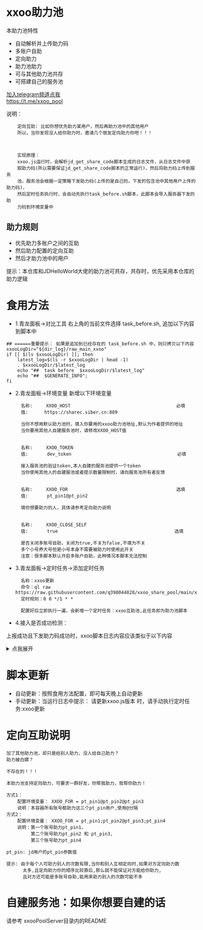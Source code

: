 # xxoo助力池

本助力池特性

- 自动解析并上传助力码
- 多账户自助
- 定向助力
- 助力池助力
- 可与其他助力池共存
- 可搭建自己的服务池

[加入telegram频道点我](https://t.me/xxoo_pool) <br/>
https://t.me/xxoo_pool

说明：<br/>

        定向互助: 比如你想优先助力某用户，然后再助力池中的其他用户
        所以，当你发现没人给你助力时，邀请几个朋友定向助力你吧！！！
    

    
        实现原理：
        xxoo.js运行时，会解析jd_get_share_code脚本生成的日志文件，从日志文件中获
        取助力码(所以需要保证jd_get_share_code脚本的正常运行)，然后将助力码上传到服务
        池，服务池会根据一定策略下发助力码(上传的是自己的，下发的包含池中其他用户上传的助力码)，
        然后定时任务执行时，会自动先执行task_before.sh脚本，此脚本会导入服务器下发的助
        力码到环境变量中

## 助力规则

- 优先助力多账户之间的互助
- 然后助力配置的定向互助
- 然后才助力池中的用户

提示：本仓库和JDHelloWorld大佬的助力池可共存，共存时，优先采用本仓库的助力逻辑


# 食用方法

- 1.青龙面板->对比工具 右上角的当前文件选择 task_before.sh, 追加以下内容到脚本中
```
## ======重要提示： 如果是追加到已经存在的 task_before.sh 中，则只拷贝以下内容
xxooLogDir="${dir_log}/raw_main_xxoo"
if [[ $(ls $xxooLogDir) ]]; then
    latest_log=$(ls -r $xxooLogDir | head -1)
    . $xxooLogDir/$latest_log
    echo "##  task before  $xxooLogDir/$latest_log"
    echo "##  $GENERATE_INFO";
fi
```
        
- 2.青龙面板->环境变量 新增以下环境变量


        名称:     XXOO_HOST                                       必填
        值:      https://sharec.siber.cn:889   
                
        当你不想用默认助力池时，填入你要用的xxoo助力池地址,默认为作者提供的地址
        当你要用其他人自建服务池时，请修改XXOO_HOST值
        
    
        名称:     XXOO_TOKEN 
        值:       dev_token                                       必填
        
        接入服务池的验证token,本人自建的服务池提供一个token
        当你使用其他人的自建服池或者提示数量限制时，请向服务池所有者反馈


        名称:     XXOO_FOR                                        选填
        值:       pt_pin1@pt_pin2                                
        
        填你想要助力的人，具体请参考定向助力说明


        名称:     XXOO_CLOSE_SELF
        值:       true                                           选填
        
        是否关闭多账号自助，关闭为true,不关为false,不填为不关
        多个小号养大号但是小号本身不需要被助力时使用此开关
        注意：很多脚本默认开启多账户自助，此种情况本脚本无法控制
        

- 3.青龙面板->定时任务->添加定时任务


        名称：xxoo更新
        命令：ql raw https://raw.githubusercontent.com/q398044828/xxoo_share_pool/main/xxoo.js
        定时规则：0 0 */1 * *
        
        配置好后立即执行一遍，会新增一个定时任务：xxoo互助池,此任务即为助力池脚本


- 4.接入是否成功检测：

上报成功且下发助力码成功时，xxoo脚本日志内容应该类似于以下内容

<details>
    <summary>点我展开</summary>
    <pre>
## 开始执行... 2021-11-13 23:55:07

##  task before  /ql/log/xxoo/2021-11-13-23-55-07.log
##  
:<<EOF

🔔获取互助码+参与xxoo互助池, 开始!
========>自动判断 jd_get_share_code 日志所在目录 开始
========>自动判断get_share_code 日志所在目录 shufflewzc_faker2_jd_get_share_code

从
/ql/log/shufflewzc_faker2_jd_get_share_code
目录解析日志最新获取的互助码

=====以下json数据为从原版的jd_get_share_code脚本的日志中解析获取到的互助码，如果没
有数据，请尝试先执行jd_get_share_code后再执行xxoo任务
{
jd_654c2078e51f7: {
FRUITSHARECODES: 'd8d67490c41f42348ba589fd18c50edb',
PETSHARECODES: 'MTAxNzIyNTU1NDAwMDAwMDA1MTMxMjIyMw==',
PLANT_BEAN_SHARECODES: 'olmijoxgmjutyeukiu3el2x5tr6uxjor76jutla',
DDFACTORY_SHARECODES: 'T0225KkcRhsdplbXJxKhkfZccwCjVWnYaS5kRrbA',
DREAM_FACTORY_SHARE_CODES: 'cAzv4fnSw852dboodamfKQ==',
JDSGMH_SHARECODES: 'T0225KkcRhsdplbXJxKhkfZccwCjVQmoaT5kRrbA',
JD_CASH_SHARECODES: 'eU9Yaum2Nf4m9maAznJF0Q'
},
jd_76f67073b047f: {
FRUITSHARECODES: 'ead06cd23c884a69b78e90e656da64b0',
PETSHARECODES: 'MTEyNzEzMjc0MDAwMDAwMDYwMTM5MDEz',
PLANT_BEAN_SHARECODES: '4npkonnsy7xi2mrf7ps6m4sy4hcm6ffzcnrmzli',
DDFACTORY_SHARECODES: 'T0225KkcRxhP81PXJxmmlPMNIgCjVWnYaS5kRrbA',
JDSGMH_SHARECODES: 'T0225KkcRxhP81PXJxmmlPMNIgCjVQmoaT5kRrbA',
JD_CASH_SHARECODES: 'eU9Ya-rkYPsm9m2Hy3cUgA'
}
}
EOF
##====================  xxoo池响应(服务器下发助力码)   ======
export FRUITSHARECODES="99@88"
export PETSHARECODES="fghfgh@456drg"
export PLANT_BEAN_SHARECODES="123123@3245345"
export DDFACTORY_SHARECODES="asdf@dfgsd"
export DREAM_FACTORY_SHARE_CODES="1@2"
export JDSGMH_SHARECODES="aa@bb"
export JD_CASH_SHARECODES="11@22@33"
export GENERATE_INFO="xxoo助力池同步时间===========》 2021年11月13日 23:55:08"


## 执行结束... 2021-11-13 23:55:08 耗时 1 秒

    </pre>
</details>

# 脚本更新

- 自动更新：按照食用方法配置，即可每天晚上自动更新
- 手动更新：当运行日志中提示： 请更新xxoo.js版本 时，请手动执行定时任务:xxoo更新

# 定向互助说明
    
    
    加了其他助力池，却只是给别人助力，没人给自己助力？
    助力被白嫖？
    
    不存在的！！！

    本助力池支持定向助力，可要求一群好友，你帮我助力，我帮你助力！

    方式1：
        配置环境变量： XXOO_FOR = pt_pin1@pt_pin2@pt_pin3
        说明：本容器所有账号都助力这三个pt_pin用户,使用@分隔
    方式2：
        配置环境变量： XXOO_FOR = pt_pin1;pt_pin2@pt_pin3;pt_pin4
        说明：第一个账号助力pt_pin1，
             第二个账号助力pt_pin2 和 pt_pin3,
             第三个账号助力pt_pin4

    pt_pin: jd用户的pt_pin参数值
    
    提示: 由于每个人可助力别人的次数有限,当你和别人互相定向时,如果对方定向助力数
          太多,且定向助力你的顺序比较靠后,那么就不能保证对方能给你助力,
          且对方还可能是多账号自助,能用来助力别人的次数可能不多
            
    
            

# 自建服务池：如果你想要自建的话

请参考 xxooPoolServer目录内的README

